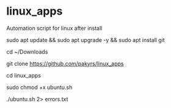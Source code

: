 # linux_apps
Automation script for linux after install

sudo apt update && sudo apt upgrade -y && sudo apt install git

cd ~/Downloads

git clone https://github.com/pakyrs/linux_apps

cd linux_apps

sudo chmod +x ubuntu.sh

./ubuntu.sh 2> errors.txt
